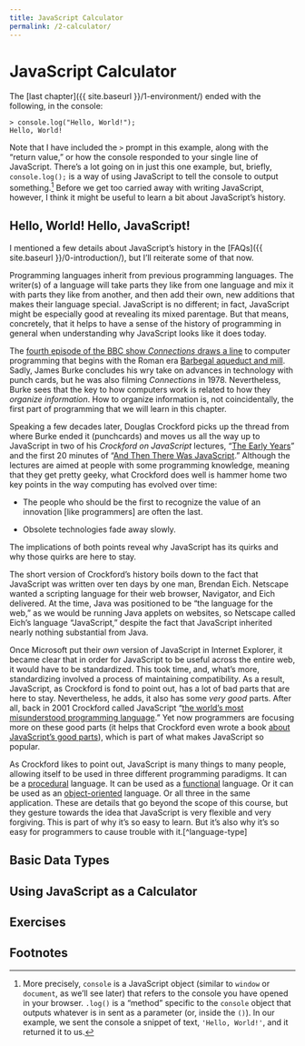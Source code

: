 ```yaml
---
title: JavaScript Calculator
permalink: /2-calculator/
---
```


# JavaScript Calculator

The [last chapter]({{ site.baseurl }}/1-environment/) ended with the
following, in the console:

```
> console.log("Hello, World!");
Hello, World!
```

Note that I have included the `>` prompt in this example, along with the
“return value,” or how the console responded to your single line of
JavaScript. There’s a lot going on in just this one example, but, briefly,
`console.log();` is a way of using JavaScript to tell the console to output
something.[^consolelog] Before we get too carried away with writing
JavaScript, however, I think it might be useful to learn a bit about
JavaScript’s history.

## Hello, World! Hello, JavaScript!

I mentioned a few details about JavaScript’s history in the [FAQs]({{
site.baseurl }}/0-introduction/), but I’ll reiterate some of that now.

Programming languages inherit from previous programming languages. The
writer(s) of a language will take parts they like from one language and mix it
with parts they like from another, and then add their own, new additions that
makes their language special. JavaScript is no different; in fact, JavaScript
might be especially good at revealing its mixed parentage. But that means,
concretely, that it helps to have a sense of the history of programming in
general when understanding why JavaScript looks like it does today.

The [fourth episode of the BBC show *Connections* draws a
line](http://www.dailymotion.com/video/x3dvbkg) to computer programming that
begins with the Roman era [Barbegal aqueduct and
mill](https://en.wikipedia.org/wiki/Barbegal_aqueduct_and_mill). Sadly, James
Burke concludes his wry take on advances in technology with punch cards, but
he was also filming *Connections* in 1978. Nevertheless, Burke sees that the
key to how computers work is related to how they *organize information*.  How
to organize information is, not coincidentally, the first part of programming
that we will learn in this chapter.

Speaking a few decades later, Douglas Crockford picks up the thread from where
Burke ended it (punchcards) and moves us all the way up to JavaScript in two
of his *Crockford on JavaScript* lectures, “[The Early
Years](https://www.youtube.com/embed/JxAXlJEmNMg)” and the first 20 minutes of
“[And Then There Was
JavaScript](https://www.youtube.com/watch?v=RO1Wnu-xKoY).” Although the
lectures are aimed at people with some programming knowledge, meaning that
they get pretty geeky, what Crockford does well is hammer home two key points
in the way computing has evolved over time:

* The people who should be the first to recognize the value of an innovation
[like programmers] are often the last.

* Obsolete technologies fade away slowly.

The implications of both points reveal why JavaScript has its quirks and why
those quirks are here to stay.

The short version of Crockford’s history boils down to the fact that
JavaScript was written over ten days by one man, Brendan Eich. Netscape wanted
a scripting language for their web browser, Navigator, and Eich delivered. At
the time, Java was positioned to be “the language for the web,” as we would be
running Java applets on websites, so Netscape called Eich’s language
“JavaScript,” despite the fact that JavaScript inherited nearly nothing
substantial from Java. 

Once Microsoft put their *own* version of JavaScript in Internet Explorer, it
became clear that in order for JavaScript to be useful across the entire web,
it would have to be standardized. This took time, and, what’s more,
standardizing involved a process of maintaining compatibility. As a result,
JavaScript, as Crockford is fond to point out, has a lot of bad parts that are
here to stay. Nevertheless, he adds, it also has some *very good* parts. After
all, back in 2001 Crockford called JavaScript “[the world’s most misunderstood
programming language](http://javascript.crockford.com/javascript.html).” Yet
now programmers are focusing more on these good parts (it helps that Crockford
even wrote a book [about JavaScript’s good
parts](http://shop.oreilly.com/product/9780596517748.do)), which is part of
what makes JavaScript so popular.

As Crockford likes to point out, JavaScript is many things to many people,
allowing itself to be used in three different programming paradigms. It can be
a [procedural](https://en.wikipedia.org/wiki/Procedural_programming) language.
It can be used as a
[functional](https://en.wikipedia.org/wiki/Functional_programming) language.
Or it can be used as an
[object-oriented](https://en.wikipedia.org/wiki/Object-oriented_programming)
language. Or all three in the same application. These are details that go
beyond the scope of this course, but they gesture towards the idea that
JavaScript is very flexible and very forgiving. This is part of why it’s so
easy to learn. But it’s also why it’s so easy for programmers to cause trouble
with it.[^language-type]



## Basic Data Types

## Using JavaScript as a Calculator

## Exercises

## Footnotes

[^consolelog]: More precisely, `console` is a JavaScript object (similar to `window` or `document`, as we’ll see later) that refers to the console you have opened in your browser. `.log()` is a “method” specific to the `console` object that outputs whatever is in sent as a parameter (or, inside the `()`).  In our example, we sent the console a snippet of text, `'Hello, World!'`, and it returned it to us.

[^languagetype]: In this course, most of the JavaScript will be procedural, which encourages a step-by-step way of thinking through a solution. Once we move to making maps with Leaflet, the more object-oriented aspects will emerge. JavaScript’s functional personality is its most powerful and appealing, but it strikes me as the most difficult to understand and teach.
